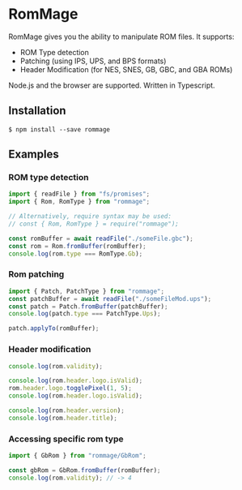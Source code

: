 # RomMage

RomMage gives you the ability to manipulate ROM files. It supports:

- ROM Type detection
- Patching (using IPS, UPS, and BPS formats)
- Header Modification (for NES, SNES, GB, GBC, and GBA ROMs)

Node.js and the browser are supported. Written in Typescript.

## Installation

```
$ npm install --save rommage
```

## Examples

### ROM type detection

```javascript
import { readFile } from "fs/promises";
import { Rom, RomType } from "rommage";

// Alternatively, require syntax may be used:
// const { Rom, RomType } = require("rommage");

const romBuffer = await readFile("./someFile.gbc");
const rom = Rom.fromBuffer(romBuffer);
console.log(rom.type === RomType.Gb);
```

### Rom patching

```javascript
import { Patch, PatchType } from "rommage";
const patchBuffer = await readFile("./someFileMod.ups");
const patch = Patch.fromBuffer(patchBuffer);
console.log(patch.type === PatchType.Ups);

patch.applyTo(romBuffer);
```

### Header modification

```javascript
console.log(rom.validity);

console.log(rom.header.logo.isValid);
rom.header.logo.togglePixel(1, 5);
console.log(rom.header.logo.isValid);

console.log(rom.header.version);
console.log(rom.header.title);
```

### Accessing specific rom type

```javascript
import { GbRom } from "rommage/GbRom";

const gbRom = GbRom.fromBuffer(romBuffer);
console.log(rom.validity); // -> 4
```
